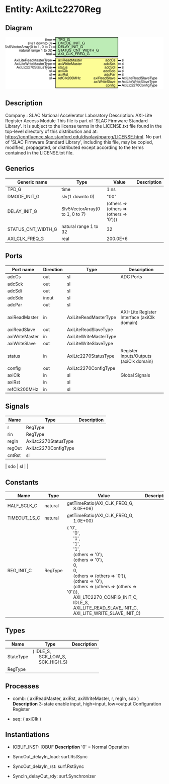 # Entity: AxiLtc2270Reg

## Diagram

![Diagram](AxiLtc2270Reg.svg "Diagram")
## Description

Company    : SLAC National Accelerator Laboratory
Description: AXI-Lite Register Access Module
This file is part of 'SLAC Firmware Standard Library'.
It is subject to the license terms in the LICENSE.txt file found in the
top-level directory of this distribution and at:
   https://confluence.slac.stanford.edu/display/ppareg/LICENSE.html.
No part of 'SLAC Firmware Standard Library', including this file,
may be copied, modified, propagated, or distributed except according to
the terms contained in the LICENSE.txt file.
## Generics

| Generic name       | Type                            | Value                                   | Description |
| ------------------ | ------------------------------- | --------------------------------------- | ----------- |
| TPD_G              | time                            | 1 ns                                    |             |
| DMODE_INIT_G       | slv(1 downto 0)                 | "00"                                    |             |
| DELAY_INIT_G       | Slv5VectorArray(0 to 1, 0 to 7) | (others => (others => (others => '0'))) |             |
| STATUS_CNT_WIDTH_G | natural range 1 to 32           | 32                                      |             |
| AXI_CLK_FREQ_G     | real                            | 200.0E+6                                |             |
## Ports

| Port name      | Direction | Type                   | Description                                 |
| -------------- | --------- | ---------------------- | ------------------------------------------- |
| adcCs          | out       | sl                     | ADC Ports                                   |
| adcSck         | out       | sl                     |                                             |
| adcSdi         | out       | sl                     |                                             |
| adcSdo         | inout     | sl                     |                                             |
| adcPar         | out       | sl                     |                                             |
| axiReadMaster  | in        | AxiLiteReadMasterType  | AXI-Lite Register Interface (axiClk domain) |
| axiReadSlave   | out       | AxiLiteReadSlaveType   |                                             |
| axiWriteMaster | in        | AxiLiteWriteMasterType |                                             |
| axiWriteSlave  | out       | AxiLiteWriteSlaveType  |                                             |
| status         | in        | AxiLtc2270StatusType   | Register Inputs/Outputs (axiClk domain)     |
| config         | out       | AxiLtc2270ConfigType   |                                             |
| axiClk         | in        | sl                     | Global Signals                              |
| axiRst         | in        | sl                     |                                             |
| refClk200MHz   | in        | sl                     |                                             |
## Signals

| Name       | Type                 | Description |
| ---------- | -------------------- | ----------- |
| r          | RegType              |             |
| rin        | RegType              |             |
| regIn      | AxiLtc2270StatusType |             |
| regOut     | AxiLtc2270ConfigType |             |
| cntRst     | sl                   |             |
| 
      sdo | sl                   |             |
## Constants

| Name         | Type    | Value                                                                                                                                                                                                                                                                                                                                                                                                                                                                                                                                                                                                                                                                                                                                                                                                                                                                                                              | Description |
| ------------ | ------- | ------------------------------------------------------------------------------------------------------------------------------------------------------------------------------------------------------------------------------------------------------------------------------------------------------------------------------------------------------------------------------------------------------------------------------------------------------------------------------------------------------------------------------------------------------------------------------------------------------------------------------------------------------------------------------------------------------------------------------------------------------------------------------------------------------------------------------------------------------------------------------------------------------------------ | ----------- |
| HALF_SCLK_C  | natural |  getTimeRatio(AXI_CLK_FREQ_G,<br><span style="padding-left:20px"> 8.0E+06)                                                                                                                                                                                                                                                                                                                                                                                                                                                                                                                                                                                                                                                                                                                                                                                                                                         |             |
| TIMEOUT_1S_C | natural |  getTimeRatio(AXI_CLK_FREQ_G,<br><span style="padding-left:20px"> 1.0E+00)                                                                                                                                                                                                                                                                                                                                                                                                                                                                                                                                                                                                                                                                                                                                                                                                                                         |             |
| REG_INIT_C   | RegType |  (       '0',<br><span style="padding-left:20px">       '0',<br><span style="padding-left:20px">       '1',<br><span style="padding-left:20px">       '1',<br><span style="padding-left:20px">       '1',<br><span style="padding-left:20px">       (others => '0'),<br><span style="padding-left:20px">       (others => '0'),<br><span style="padding-left:20px">       0,<br><span style="padding-left:20px">       0,<br><span style="padding-left:20px">       (others => (others => '0')),<br><span style="padding-left:20px">       (others => '0'),<br><span style="padding-left:20px">       (others => (others => (others => '0'))),<br><span style="padding-left:20px">       AXI_LTC2270_CONFIG_INIT_C,<br><span style="padding-left:20px">       IDLE_S,<br><span style="padding-left:20px">       AXI_LITE_READ_SLAVE_INIT_C,<br><span style="padding-left:20px">       AXI_LITE_WRITE_SLAVE_INIT_C) |             |
## Types

| Name      | Type                                                                                                      | Description |
| --------- | --------------------------------------------------------------------------------------------------------- | ----------- |
| StateType | ( IDLE_S,<br><span style="padding-left:20px"> SCK_LOW_S,<br><span style="padding-left:20px"> SCK_HIGH_S)  |             |
| RegType   |                                                                                                           |             |
## Processes
- comb: ( axiReadMaster, axiRst, axiWriteMaster, r, regIn, sdo )
**Description**
3-state enable input, high=input, low=output
Configuration Register

- seq: ( axiClk )
## Instantiations

- IOBUF_INST: IOBUF
**Description**
'0' = Normal Operation

- SyncOut_delayIn_load: surf.RstSync
- SyncOut_delayIn_rst: surf.RstSync
- SyncIn_delayOut_rdy: surf.Synchronizer
